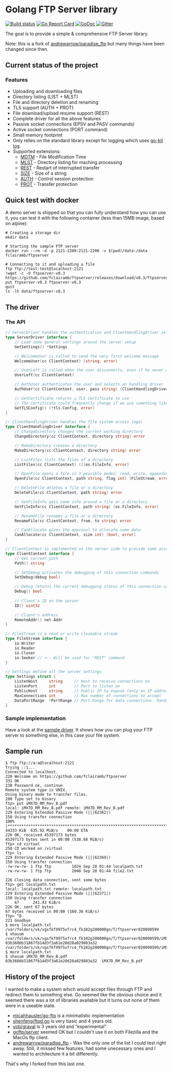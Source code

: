 # Golang FTP Server library

[![Build status](https://travis-ci.org/fclairamb/ftpserver.svg?branch=master)](https://travis-ci.org/fclairamb/ftpserver)
[![Go Report Card](https://goreportcard.com/badge/fclairamb/ftpserver)](https://goreportcard.com/report/fclairamb/ftpserver)
[![GoDoc](https://godoc.org/github.com/fclairamb/ftpserver?status.svg)](https://godoc.org/github.com/fclairamb/ftpserver/server)
[![Gitter](https://badges.gitter.im/ftpserver.svg)](https://gitter.im/ftpserver/Lobby)

The goal is to provide a simple & comprehensive FTP Server library.

Note: this is a fork of [andrewarrow/paradise_ftp](https://github.com/andrewarrow/paradise_ftp) but many things have been changed since then.

## Current status of the project

### Features

 * Uploading and downloading files
 * Directory listing (LIST + MLST)
 * File and directory deletion and renaming
 * TLS support (AUTH + PROT)
 * File download/upload resume support (REST)
 * Complete driver for all the above features
 * Passive socket connections (EPSV and PASV commands)
 * Active socket connections (PORT command)
 * Small memory footprint
 * Only relies on the standard library except for logging which uses [go-kit log](https://github.com/go-kit/kit/tree/master/log).
 * Supported extensions:
   * [MDTM](https://tools.ietf.org/html/rfc3659#page-8) - File Modification Time
   * [MLST](https://tools.ietf.org/html/rfc3659#page-23) - Directory listing for maching processing
   * [REST](https://tools.ietf.org/html/rfc3659#page-13) - Restart of interrupted transfer
   * [SIZE](https://tools.ietf.org/html/rfc3659#page-11) - Size of a string
   * [AUTH](https://tools.ietf.org/html/rfc2228#page-6) - Control session protection
   * [PROT](https://tools.ietf.org/html/rfc2228#page-8) - Transfer protection

## Quick test with docker

A demo server is shipped so that you can fully understand how you can use it, you can test it with the following
container (less than 15MB image, based on alpine):

```
# Creating a storage dir
mkdir data

# Starting the sample FTP server
docker run --rm -d -p 2121-2200:2121-2200 -v $(pwd)/data:/data fclairamb/ftpserver

# Connecting to it and uploading a file
ftp ftp://test:test@localhost:2121
!wget -c -O ftpserver-v0.3 https://github.com/fclairamb/ftpserver/releases/download/v0.3/ftpserver
put ftpserver-v0.3 ftpserver-v0.3
quit
ls -lh data/ftpserver-v0.3
```

## The driver

### The API
```go
// ServerDriver handles the authentication and ClientHandlingDriver selection
type ServerDriver interface {
	// Load some general settings around the server setup
	GetSettings() *Settings

	// WelcomeUser is called to send the very first welcome message
	WelcomeUser(cc ClientContext) (string, error)

	// UserLeft is called when the user disconnects, even if he never authenticated
	UserLeft(cc ClientContext)

	// AuthUser authenticates the user and selects an handling driver
	AuthUser(cc ClientContext, user, pass string) (ClientHandlingDriver, error)

	// GetCertificate returns a TLS Certificate to use
	// The certificate could frequently change if we use something like "let's encrypt"
	GetTLSConfig() (*tls.Config, error)
}

// ClientHandlingDriver handles the file system access logic
type ClientHandlingDriver interface {
	// ChangeDirectory changes the current working directory
	ChangeDirectory(cc ClientContext, directory string) error

	// MakeDirectory creates a directory
	MakeDirectory(cc ClientContext, directory string) error

	// ListFiles lists the files of a directory
	ListFiles(cc ClientContext) ([]os.FileInfo, error)

	// OpenFile opens a file in 3 possible modes: read, write, appending write (use appropriate flags)
	OpenFile(cc ClientContext, path string, flag int) (FileStream, error)

	// DeleteFile deletes a file or a directory
	DeleteFile(cc ClientContext, path string) error

	// GetFileInfo gets some info around a file or a directory
	GetFileInfo(cc ClientContext, path string) (os.FileInfo, error)

	// RenameFile renames a file or a directory
	RenameFile(cc ClientContext, from, to string) error

	// CanAllocate gives the approval to allocate some data
	CanAllocate(cc ClientContext, size int) (bool, error)
}

// ClientContext is implemented on the server side to provide some access to few data around the client
type ClientContext interface {
	// Get current path
	Path() string

	// SetDebug activates the debugging of this connection commands
	SetDebug(debug bool)

	// Debug returns the current debugging status of this connection commands
	Debug() bool
	
	// Client's ID on the server
	ID() uint32

	// Client's address
	RemoteAddr() net.Addr
}

// FileStream is a read or write closeable stream
type FileStream interface {
	io.Writer
	io.Reader
	io.Closer
	io.Seeker // <-- Will be used for "REST" command
}

// Settings define all the server settings
type Settings struct {
	ListenHost     string     // Host to receive connections on
	ListenPort     int        // Port to listen on
	PublicHost     string     // Public IP to expose (only an IP address is accepted at this stage)
	MaxConnections int        // Max number of connections to accept
	DataPortRange  *PortRange // Port Range for data connections. Random one will be used if not specified
}
```

### Sample implementation

Have a look at the [sample driver](https://github.com/fclairamb/ftpserver/tree/master/sample). It shows how you can plug your FTP server to something else, in this case your file system.

## Sample run
```
$ ftp ftp://a:a@localhost:2121
Trying ::1...
Connected to localhost.
220 Welcome on https://github.com/fclairamb/ftpserver
331 OK
230 Password ok, continue
Remote system type is UNIX.
Using binary mode to transfer files.
200 Type set to binary
ftp> put iMX7D_RM_Rev_B.pdf 
local: iMX7D_RM_Rev_B.pdf remote: iMX7D_RM_Rev_B.pdf
229 Entering Extended Passive Mode (|||62362|)
150 Using transfer connection
100% |******************************************************************************************************************************************************************| 44333 KiB  635.92 MiB/s    00:00 ETA
226 OK, received 45397173 bytes
45397173 bytes sent in 00:00 (538.68 MiB/s)
ftp> cd virtual
250 CD worked on /virtual
ftp> ls
229 Entering Extended Passive Mode (|||62369|)
150 Using transfer connection
-rw-rw-rw- 1 ftp ftp         1024 Sep 28 01:44 localpath.txt
-rw-rw-rw- 1 ftp ftp         2048 Sep 28 01:44 file2.txt

226 Closing data connection, sent some bytes
ftp> get localpath.txt
local: localpath.txt remote: localpath.txt
229 Entering Extended Passive Mode (|||62371|)
150 Using transfer connection
    67      241.43 KiB/s 
226 OK, sent 67 bytes
67 bytes received in 00:00 (160.36 KiB/s)
ftp> ^D
221 Goodbye
$ more localpath.txt 
/var/folders/vk/vgsfkf9975xfrc4_fk102g200000gn/T/ftpserver020090599
$ shasum /var/folders/vk/vgsfkf9975xfrc4_fk102g200000gn/T/ftpserver020090599/iMX7D_RM_Rev_B.pdf 
03b3686b31867fb14d3f3a61e20d28a029883a32  /var/folders/vk/vgsfkf9975xfrc4_fk102g200000gn/T/ftpserver020090599/iMX7D_RM_Rev_B.pdf
$ more localpath.txt 
$ shasum iMX7D_RM_Rev_B.pdf 
03b3686b31867fb14d3f3a61e20d28a029883a32  iMX7D_RM_Rev_B.pdf
```

## History of the project

I wanted to make a system which would accept files through FTP and redirect them to something else. Go seemed like the obvious choice and it seemed there was a lot of libraries available but it turns out none of them were in a useable state.

* [micahhausler/go-ftp](https://github.com/micahhausler/go-ftp) is a  minimalistic implementation 
* [shenfeng/ftpd.go](https://github.com/shenfeng/ftpd.go) is very basic and 4 years old.
* [yob/graval](https://github.com/yob/graval) is 3 years old and “experimental”.
* [goftp/server](https://github.com/goftp/server) seemed OK but I couldn't use it on both Filezilla and the MacOs ftp client.
* [andrewarrow/paradise_ftp](https://github.com/andrewarrow/paradise_ftp) - Was the only one of the list I could test right away. Still, it missed few features, had some unecessary ones and I wanted to architecture it a bit differently.

That's why I forked from this last one.
